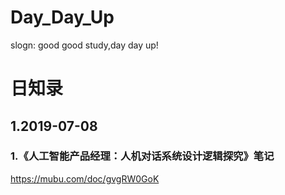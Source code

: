# Day_Day_Up
slogn: good good study,day day up!
# 日知录
## 1.2019-07-08
### 1.《人工智能产品经理：人机对话系统设计逻辑探究》笔记
https://mubu.com/doc/gvgRW0GoK
